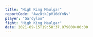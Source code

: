 ```yaml
---
title: "High King Maulgar"
reportCode: "AwzDtkJpV16dYmNv"
player: "Gardyloo"
fight: "High King Maulgar"
date: 2021-09-15T19:58:37.879000+00:00
---
```

